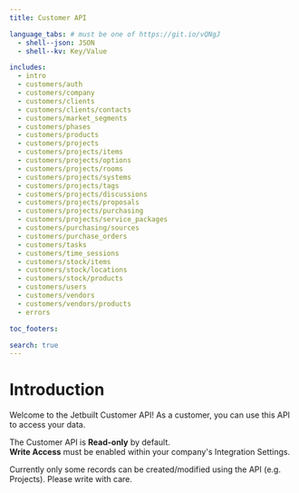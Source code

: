 ```yaml
---
title: Customer API

language_tabs: # must be one of https://git.io/vQNgJ
  - shell--json: JSON
  - shell--kv: Key/Value

includes:
  - intro
  - customers/auth
  - customers/company
  - customers/clients
  - customers/clients/contacts
  - customers/market_segments
  - customers/phases
  - customers/products
  - customers/projects
  - customers/projects/items
  - customers/projects/options
  - customers/projects/rooms
  - customers/projects/systems
  - customers/projects/tags
  - customers/projects/discussions
  - customers/projects/proposals
  - customers/projects/purchasing
  - customers/projects/service_packages
  - customers/purchasing/sources
  - customers/purchase_orders
  - customers/tasks
  - customers/time_sessions
  - customers/stock/items
  - customers/stock/locations
  - customers/stock/products
  - customers/users
  - customers/vendors
  - customers/vendors/products
  - errors

toc_footers:

search: true
---
```


# Introduction

Welcome to the Jetbuilt Customer API! As a customer, you can use this API to access your data.

<aside class="notice">
  The Customer API is <strong>Read-only</strong> by default.
</aside>

<aside class="notice">
  <strong>Write Access</strong> must be enabled within your company's
  Integration Settings.
</aside>

Currently only some records can be created/modified using the API (e.g. Projects).
Please write with care.
